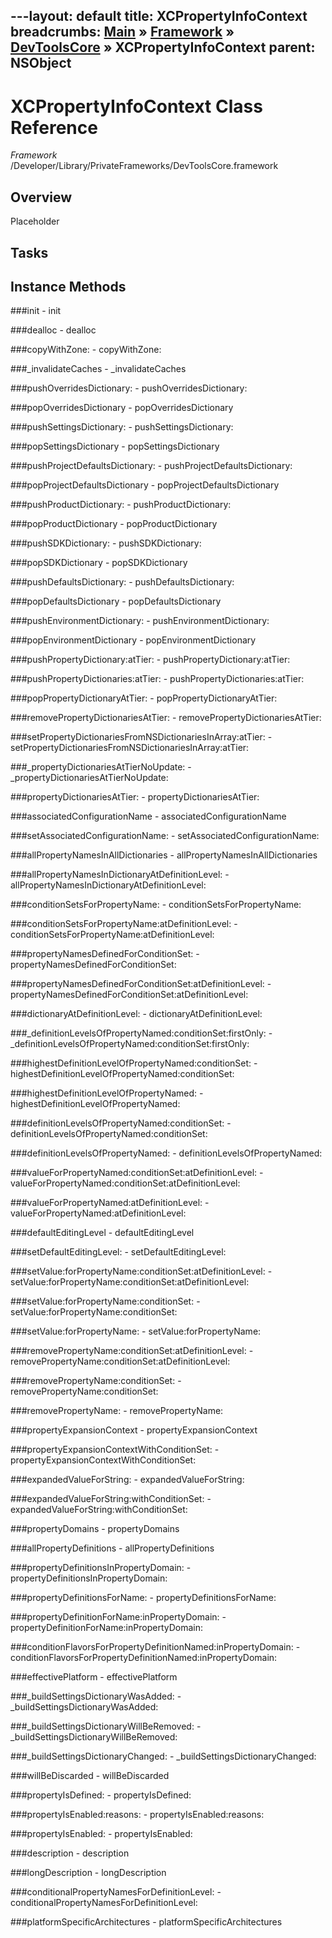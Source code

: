 ---layout: default
title: XCPropertyInfoContext
breadcrumbs: <a href="/index.html">Main</a> &raquo; <a href="/Frameworks.html">Framework</a> &raquo; <a href="/Frameworks/DevToolsCore.html">DevToolsCore</a> &raquo; XCPropertyInfoContext
parent: NSObject 
---
# XCPropertyInfoContext Class Reference

*Framework* /Developer/Library/PrivateFrameworks/DevToolsCore.framework

## Overview

Placeholder

## Tasks

## Instance Methods

<a name="-init"></a>
###init
    - init

<a name="-dealloc"></a>
###dealloc
    - dealloc

<a name="-copyWithZone:"></a>
###copyWithZone:
    - copyWithZone:

<a name="-_invalidateCaches"></a>
###_invalidateCaches
    - _invalidateCaches

<a name="-pushOverridesDictionary:"></a>
###pushOverridesDictionary:
    - pushOverridesDictionary:

<a name="-popOverridesDictionary"></a>
###popOverridesDictionary
    - popOverridesDictionary

<a name="-pushSettingsDictionary:"></a>
###pushSettingsDictionary:
    - pushSettingsDictionary:

<a name="-popSettingsDictionary"></a>
###popSettingsDictionary
    - popSettingsDictionary

<a name="-pushProjectDefaultsDictionary:"></a>
###pushProjectDefaultsDictionary:
    - pushProjectDefaultsDictionary:

<a name="-popProjectDefaultsDictionary"></a>
###popProjectDefaultsDictionary
    - popProjectDefaultsDictionary

<a name="-pushProductDictionary:"></a>
###pushProductDictionary:
    - pushProductDictionary:

<a name="-popProductDictionary"></a>
###popProductDictionary
    - popProductDictionary

<a name="-pushSDKDictionary:"></a>
###pushSDKDictionary:
    - pushSDKDictionary:

<a name="-popSDKDictionary"></a>
###popSDKDictionary
    - popSDKDictionary

<a name="-pushDefaultsDictionary:"></a>
###pushDefaultsDictionary:
    - pushDefaultsDictionary:

<a name="-popDefaultsDictionary"></a>
###popDefaultsDictionary
    - popDefaultsDictionary

<a name="-pushEnvironmentDictionary:"></a>
###pushEnvironmentDictionary:
    - pushEnvironmentDictionary:

<a name="-popEnvironmentDictionary"></a>
###popEnvironmentDictionary
    - popEnvironmentDictionary

<a name="-pushPropertyDictionary:atTier:"></a>
###pushPropertyDictionary:atTier:
    - pushPropertyDictionary:atTier:

<a name="-pushPropertyDictionaries:atTier:"></a>
###pushPropertyDictionaries:atTier:
    - pushPropertyDictionaries:atTier:

<a name="-popPropertyDictionaryAtTier:"></a>
###popPropertyDictionaryAtTier:
    - popPropertyDictionaryAtTier:

<a name="-removePropertyDictionariesAtTier:"></a>
###removePropertyDictionariesAtTier:
    - removePropertyDictionariesAtTier:

<a name="-setPropertyDictionariesFromNSDictionariesInArray:atTier:"></a>
###setPropertyDictionariesFromNSDictionariesInArray:atTier:
    - setPropertyDictionariesFromNSDictionariesInArray:atTier:

<a name="-_propertyDictionariesAtTierNoUpdate:"></a>
###_propertyDictionariesAtTierNoUpdate:
    - _propertyDictionariesAtTierNoUpdate:

<a name="-propertyDictionariesAtTier:"></a>
###propertyDictionariesAtTier:
    - propertyDictionariesAtTier:

<a name="-associatedConfigurationName"></a>
###associatedConfigurationName
    - associatedConfigurationName

<a name="-setAssociatedConfigurationName:"></a>
###setAssociatedConfigurationName:
    - setAssociatedConfigurationName:

<a name="-allPropertyNamesInAllDictionaries"></a>
###allPropertyNamesInAllDictionaries
    - allPropertyNamesInAllDictionaries

<a name="-allPropertyNamesInDictionaryAtDefinitionLevel:"></a>
###allPropertyNamesInDictionaryAtDefinitionLevel:
    - allPropertyNamesInDictionaryAtDefinitionLevel:

<a name="-conditionSetsForPropertyName:"></a>
###conditionSetsForPropertyName:
    - conditionSetsForPropertyName:

<a name="-conditionSetsForPropertyName:atDefinitionLevel:"></a>
###conditionSetsForPropertyName:atDefinitionLevel:
    - conditionSetsForPropertyName:atDefinitionLevel:

<a name="-propertyNamesDefinedForConditionSet:"></a>
###propertyNamesDefinedForConditionSet:
    - propertyNamesDefinedForConditionSet:

<a name="-propertyNamesDefinedForConditionSet:atDefinitionLevel:"></a>
###propertyNamesDefinedForConditionSet:atDefinitionLevel:
    - propertyNamesDefinedForConditionSet:atDefinitionLevel:

<a name="-dictionaryAtDefinitionLevel:"></a>
###dictionaryAtDefinitionLevel:
    - dictionaryAtDefinitionLevel:

<a name="-_definitionLevelsOfPropertyNamed:conditionSet:firstOnly:"></a>
###_definitionLevelsOfPropertyNamed:conditionSet:firstOnly:
    - _definitionLevelsOfPropertyNamed:conditionSet:firstOnly:

<a name="-highestDefinitionLevelOfPropertyNamed:conditionSet:"></a>
###highestDefinitionLevelOfPropertyNamed:conditionSet:
    - highestDefinitionLevelOfPropertyNamed:conditionSet:

<a name="-highestDefinitionLevelOfPropertyNamed:"></a>
###highestDefinitionLevelOfPropertyNamed:
    - highestDefinitionLevelOfPropertyNamed:

<a name="-definitionLevelsOfPropertyNamed:conditionSet:"></a>
###definitionLevelsOfPropertyNamed:conditionSet:
    - definitionLevelsOfPropertyNamed:conditionSet:

<a name="-definitionLevelsOfPropertyNamed:"></a>
###definitionLevelsOfPropertyNamed:
    - definitionLevelsOfPropertyNamed:

<a name="-valueForPropertyNamed:conditionSet:atDefinitionLevel:"></a>
###valueForPropertyNamed:conditionSet:atDefinitionLevel:
    - valueForPropertyNamed:conditionSet:atDefinitionLevel:

<a name="-valueForPropertyNamed:atDefinitionLevel:"></a>
###valueForPropertyNamed:atDefinitionLevel:
    - valueForPropertyNamed:atDefinitionLevel:

<a name="-defaultEditingLevel"></a>
###defaultEditingLevel
    - defaultEditingLevel

<a name="-setDefaultEditingLevel:"></a>
###setDefaultEditingLevel:
    - setDefaultEditingLevel:

<a name="-setValue:forPropertyName:conditionSet:atDefinitionLevel:"></a>
###setValue:forPropertyName:conditionSet:atDefinitionLevel:
    - setValue:forPropertyName:conditionSet:atDefinitionLevel:

<a name="-setValue:forPropertyName:conditionSet:"></a>
###setValue:forPropertyName:conditionSet:
    - setValue:forPropertyName:conditionSet:

<a name="-setValue:forPropertyName:"></a>
###setValue:forPropertyName:
    - setValue:forPropertyName:

<a name="-removePropertyName:conditionSet:atDefinitionLevel:"></a>
###removePropertyName:conditionSet:atDefinitionLevel:
    - removePropertyName:conditionSet:atDefinitionLevel:

<a name="-removePropertyName:conditionSet:"></a>
###removePropertyName:conditionSet:
    - removePropertyName:conditionSet:

<a name="-removePropertyName:"></a>
###removePropertyName:
    - removePropertyName:

<a name="-propertyExpansionContext"></a>
###propertyExpansionContext
    - propertyExpansionContext

<a name="-propertyExpansionContextWithConditionSet:"></a>
###propertyExpansionContextWithConditionSet:
    - propertyExpansionContextWithConditionSet:

<a name="-expandedValueForString:"></a>
###expandedValueForString:
    - expandedValueForString:

<a name="-expandedValueForString:withConditionSet:"></a>
###expandedValueForString:withConditionSet:
    - expandedValueForString:withConditionSet:

<a name="-propertyDomains"></a>
###propertyDomains
    - propertyDomains

<a name="-allPropertyDefinitions"></a>
###allPropertyDefinitions
    - allPropertyDefinitions

<a name="-propertyDefinitionsInPropertyDomain:"></a>
###propertyDefinitionsInPropertyDomain:
    - propertyDefinitionsInPropertyDomain:

<a name="-propertyDefinitionsForName:"></a>
###propertyDefinitionsForName:
    - propertyDefinitionsForName:

<a name="-propertyDefinitionForName:inPropertyDomain:"></a>
###propertyDefinitionForName:inPropertyDomain:
    - propertyDefinitionForName:inPropertyDomain:

<a name="-conditionFlavorsForPropertyDefinitionNamed:inPropertyDomain:"></a>
###conditionFlavorsForPropertyDefinitionNamed:inPropertyDomain:
    - conditionFlavorsForPropertyDefinitionNamed:inPropertyDomain:

<a name="-effectivePlatform"></a>
###effectivePlatform
    - effectivePlatform

<a name="-_buildSettingsDictionaryWasAdded:"></a>
###_buildSettingsDictionaryWasAdded:
    - _buildSettingsDictionaryWasAdded:

<a name="-_buildSettingsDictionaryWillBeRemoved:"></a>
###_buildSettingsDictionaryWillBeRemoved:
    - _buildSettingsDictionaryWillBeRemoved:

<a name="-_buildSettingsDictionaryChanged:"></a>
###_buildSettingsDictionaryChanged:
    - _buildSettingsDictionaryChanged:

<a name="-willBeDiscarded"></a>
###willBeDiscarded
    - willBeDiscarded

<a name="-propertyIsDefined:"></a>
###propertyIsDefined:
    - propertyIsDefined:

<a name="-propertyIsEnabled:reasons:"></a>
###propertyIsEnabled:reasons:
    - propertyIsEnabled:reasons:

<a name="-propertyIsEnabled:"></a>
###propertyIsEnabled:
    - propertyIsEnabled:

<a name="-description"></a>
###description
    - description

<a name="-longDescription"></a>
###longDescription
    - longDescription

<a name="-conditionalPropertyNamesForDefinitionLevel:"></a>
###conditionalPropertyNamesForDefinitionLevel:
    - conditionalPropertyNamesForDefinitionLevel:

<a name="-platformSpecificArchitectures"></a>
###platformSpecificArchitectures
    - platformSpecificArchitectures

